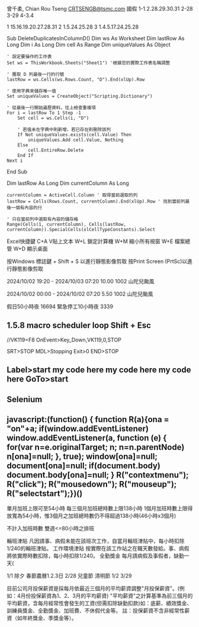 曾千柔, Chian Rou Tseng CRTSENGB@tsmc.com
國假
1-1.2.28.29.30.31
2-28
3-29
4-3.4

1
15.16.19.20.27.28.31
2
1.5.24.25.28
3
1.4.5.17.24.25.28


Sub DeleteDuplicatesInColumnD()
    Dim ws As Worksheet
    Dim lastRow As Long
    Dim i As Long
    Dim cell As Range
    Dim uniqueValues As Object
    
    ' 設定要操作的工作表
    Set ws = ThisWorkbook.Sheets("Sheet1") '根據您的實際工作表名稱調整
    
    ' 獲取 D 列最後一行的行號
    lastRow = ws.Cells(ws.Rows.Count, "D").End(xlUp).Row
    
    ' 使用字典來儲存唯一值
    Set uniqueValues = CreateObject("Scripting.Dictionary")
    
    ' 從最後一行開始遍歷資料，往上檢查重複項
    For i = lastRow To 1 Step -1
        Set cell = ws.Cells(i, "D")
        
        ' 若值未在字典中則新增，若已存在則刪除該列
        If Not uniqueValues.exists(cell.Value) Then
            uniqueValues.Add cell.Value, Nothing
        Else
            cell.EntireRow.Delete
        End If
    Next i
End Sub





Dim lastRow As Long
    Dim currentColumn As Long
    
    currentColumn = ActiveCell.Column ' 取得當前選取的列
    lastRow = Cells(Rows.Count, currentColumn).End(xlUp).Row ' 找到當前列最後一個有內容的行
    
    ' 只在當前列中選取有內容的儲存格
    Range(Cells(1, currentColumn), Cells(lastRow, currentColumn)).SpecialCells(xlCellTypeConstants).Select

Excel快捷鍵
C+A V貼上文本
W+L 鎖定計算機
W+M 縮小所有視窗
W+E 檔案總管
W+D 顯示桌面

按Windows 標誌鍵 + Shift + S 以進行靜態影像剪取
按Print Screen (PrtSc)以進行靜態影像剪取


2024/10/02 19:20 - 2024/10/03 07:20
10.00
1002 山陀兒颱風

2024/10/02 00:00 - 2024/10/02 07:20
5.50
1002 山陀兒颱風

假日50小時夜 16694
緊急停工10小時夜 3339


1.5.8
macro scheduler loop
Shift + Esc
------------
//VK119=F8
OnEvent>Key_Down,VK119,0,STOP

SRT>STOP
  MDL>Stopping
  Exit>0
END>STOP


Label>start
  my code here
  my code here
  my code here
GoTo>start
-----------
Selenium
---------
javascript:(function() { function R(a){ona = "on"+a; if(window.addEventListener) window.addEventListener(a, function (e) { for(var n=e.originalTarget; n; n=n.parentNode) n[ona]=null; }, true); window[ona]=null; document[ona]=null; if(document.body) document.body[ona]=null; } R("contextmenu"); R("click"); R("mousedown"); R("mouseup"); R("selectstart");})()
----------
單月加班上限可至54小時
每三個月加班總時數上限138小時
1個月加班時數上限得放寬為54小時，惟3個月之加班總時數仍不得超過138小時(46小時x3個月)

不計入加班時數
雙週<=80小時之排班



輪班津貼
凡因請事、病假未能在該班次工作，自當月輪班津貼中，每小時扣除1/240的輪班津貼。
工作環境津貼
按實際在該工作站之在職天數發給。事、病假將依實際時數扣除，每小時扣除1/240。
全勤獎金
每月請病假及事假者，缺勤一天(

1/1
除夕
春節農曆1.2.3日
2/28
兒童節
清明節
1/2
3/29

目前公司月投保薪資是採每月依最近三個月的平均薪資調整"月投保薪資"。(例如：4月份投保薪資為1、2、3月的平均薪資)
"平均薪資"之計算基準為前三個月的平均薪資，含每月經常性會發生的工資(但需扣除缺勤扣款)如：底薪、績效獎金、訓練員獎金、全勤獎金、加班費、不休假代金等。
註：投保薪資不含非經常性薪資（如年終獎金、季獎金等）。


